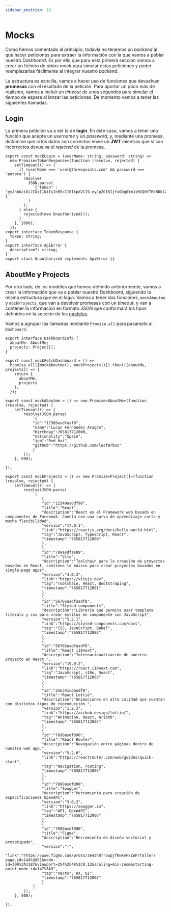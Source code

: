 ```yaml
---
sidebar_position: 10
---
```


# Mocks

Como hemos comentado al principio, todavía no tenemos un *backend* al que hacer peticiones para extraer la información con la que vamos a poblar nuestro *Dashboard*. Es por ello que para esta primera sección vamos a crear un fichero de *datos mock* para simular estas peticiones y poder reemplazarlas fácilmente al integrar nuestro *backend*.

La estructura es esncilla, vamos a hacer uso de funciones que devuelvan **promesas** con el resultado de la petición. Para aportar un poco más de realismo, vamos a incluir un *timeout* de unos segundos para simular el tiempo de espera al lanzar las peticiones. De momento vamos a tener las siguientes llamadas.

## Login

La primera petición va a ser la de **login**. En este caso, vamos a tener una función que acepte un *username* y un *password*, y, mediante una promesa, dictamine que si los datos son correctos envíe un **JWT** mientras que si son incorrectos devuelva el *rejected* de la promesa.

```tsx title="src/utils/mock-response.ts"
export const mockLogin = (userName: string, password: string) =>
  new Promise<TokenResponse>(function (resolve, rejected) {
    setTimeout(() => {
      if (userName === 'user@threepoints.com' && password === 'patata') {
        resolve(
          JSON.parse(
            `{"token" : "eyJhbGciOiJIUzI1NiIsInR5cCI6IkpXVCJ9.eyJpZCI6IjYxODg0YmJiM2Q0YTRkNDk1ZDYyNGJhYyIsImVtYWlsIjoibHVjYXNmZXJuYW5kZXphcmFnb25AZ21haWwuY29tIiwiaWF0IjoxNjM2MzIyMzA3LCJleHAiOjE2MzYzMjU5MDd9.yxy7uKWXJx5rY8znRBTg5182llyH8Rs9R8C6_SM4LIg" }`
          )
        );
      } else {
        rejected(new Unauthorized());
      }
    }, 2000);
  });
export interface TokenResponse {
  token: string;
}
export interface ApiError {
  description?: string;
}
export class Unauthorized implements ApiError {}
```

## AboutMe y Projects

Por otro lado, de los modelos que hemos definido anteriormente, vamos a crear la información que va a poblar nuestro *Dashboard*, siguiendo la misma estructura que en el *login*. Vamos a tener dos funciones, `mockAboutme` y `mockProjects`, que van a devolver promesas con un *timeout*, y van a contener la información en formato JSON que conformará los tipos definidos en la sección de los [modelos](./models).

Vamos a agrupar las llamadas mediante `Promise.all` para pasarselo al `Dashboard`.

```tsx title="src/utils/mock-response.ts"
export interface DashboardInfo {
  aboutMe: AboutMe;
  projects: Project[];
}

export const mockFetchDashboard = () =>
  Promise.all([mockAboutme(), mockProjects()]).then(([aboutMe, projects]) => {
    return {
      aboutMe,
      projects
    };
  });

export const mockAboutme = () => new Promise<AboutMe>(function (resolve, rejected) {
    setTimeout(() => {
        resolve(JSON.parse(
            `{
            "id":"12389asdfasf8",
            "name":"Lucas Fernández Aragón",
            "birthday":765817712000,
            "nationality":"Spain",
            "job":"Red Hat",
            "github":"https://github.com/lucferbux"
            }`
        ));
    }, 500);

});

export const mockProjects = () => new Promise<Project[]>(function (resolve, rejected) {
    setTimeout(() => {
        resolve(JSON.parse(
            `[
                {
                "id":"12349as8df90",
                "title":"React",
                "description":"React es el Framework web basado en componentes de Facebook. Cuenta con una curva de aprendizaje corta y mucha flexibilidad",
                "version":"17.0.1",
                "link":"https://reactjs.org/docs/hello-world.html",
                "tag":"JavaScript, Typescript, React",
                "timestamp":"765817712000"
                },
                {
                "id":"789asdfas89",
                "title":"Vite",
                "description":"Toolchain para la creación de proyectos basados en React, contiene lo báisco para crear proyectos basados en single-page apps",
                "version":"4.0.3",
                "link":"https://vitejs.dev",
                "tag":"Toolchain, React, Bootstraping",
                "timestamp":"765817712001"
                },
                {
                "id":"56765asdfasdf8",
                "title":"Styled components",
                "description":"Librería que permite usar template literals y css para crear estilos en componente con JavaScript",
                "version":"5.2.1",
                "link":"https://styled-components.com/docs",
                "tag":"CSS, JavaScript, Babel",
                "timestamp":"765817712002"
                },
                {
                "id":"56765asdfasdf8",
                "title":"React i18next",
                "description":"Internacionalización de nuestro proyecto en React.",
                "version":"19.9.2",
                "link":"https://react.i18next.com",
                "tag":"JavaScript, i18n, React",
                "timestamp":"765817712003"
                },
                {
                "id":"25634iuoasdf8",
                "title":"React Lottie",
                "description":"Animaciones en alta calidad que cuentan con distintos tipos de reproducción.",
                "version":"1.2.3",
                "link":"https://airbnb.design/lottie/",
                "tag":"Animation, React, Aribnb",
                "timestamp":"765817712004"
                },
                {
                "id":"7890asdf890",
                "title":"React Router",
                "description":"Navegación entre páginas dentro de nuestra web app.",
                "version":"5.2.0",
                "link":"https://reactrouter.com/web/guides/quick-start",
                "tag":"Navigation, routing",
                "timestamp":"765817712005"
                },
                {
                "id":"7890asdf890",
                "title":"Swagger",
                "description":"Herramienta para creación de especificaciones OpenAPI",
                "version":"3.0,2",
                "link":"https://swagger.io",
                "tag":"API, OpenAPI",
                "timestamp":"765817712006"
                },
                {
                "id":"7890asdf890",
                "title":"Figma",
                "description":"Herramienta de diseño vectorial y prototipado",
                "version":"-",
                "link":"https://www.figma.com/proto/3e43h8TrzwpjfKwXvFxZoP/Taller?page-id=144%3A51&node-id=308%3A1187&viewport=254%2C48%2C0.12&scaling=min-zoom&starting-point-node-id=147%3A3",
                "tag":"Vector, UX, UI",
                "timestamp":"765817712007"
                }
            ]`
        ));
    }, 500);

});
```
